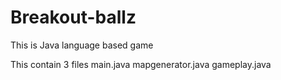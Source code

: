 # Breakout-ballz
This is Java language based game

This contain 3 files 
main.java
mapgenerator.java
gameplay.java
